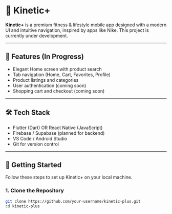 # 🚀 Kinetic+

**Kinetic+** is a premium fitness & lifestyle mobile app designed with a modern UI and intuitive navigation, inspired by apps like Nike. This project is currently under development.

---

## 📱 Features (In Progress)
- Elegant Home screen with product search
- Tab navigation (Home, Cart, Favorites, Profile)
- Product listings and categories
- User authentication (coming soon)
- Shopping cart and checkout (coming soon)

---

## 🛠️ Tech Stack
- Flutter (Dart) OR React Native (JavaScript)
- Firebase / Supabase (planned for backend)
- VS Code / Android Studio
- Git for version control

---

## 🔧 Getting Started

Follow these steps to set up Kinetic+ on your local machine.

### 1. Clone the Repository
```bash
git clone https://github.com/your-username/kinetic-plus.git
cd kinetic-plus
